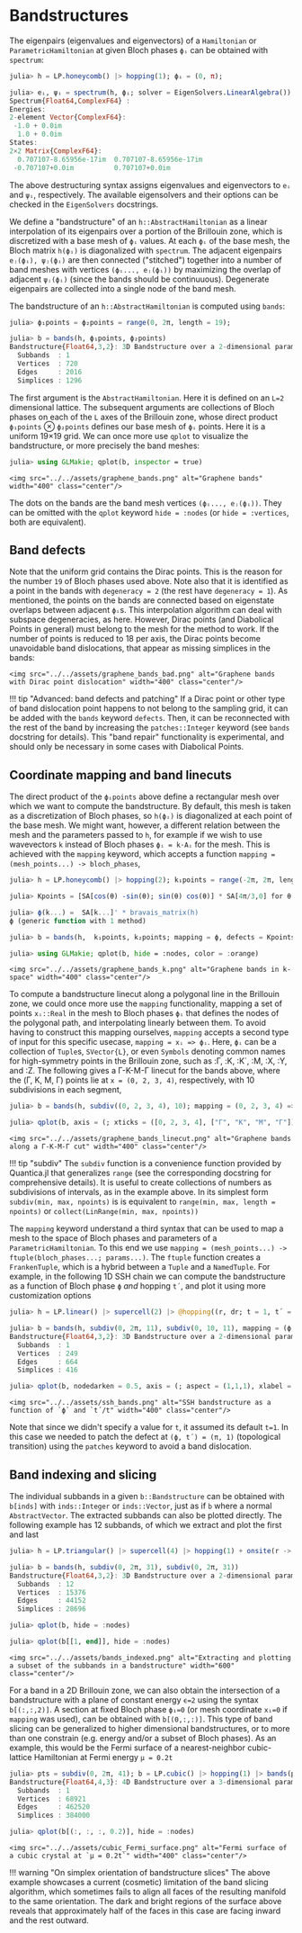 # Bandstructures

The eigenpairs (eigenvalues and eigenvectors) of a `Hamiltonian` or `ParametricHamiltonian` at given Bloch phases `ϕᵢ` can be obtained with `spectrum`:
```julia
julia> h = LP.honeycomb() |> hopping(1); ϕᵢ = (0, π);

julia> eᵢ, ψᵢ = spectrum(h, ϕᵢ; solver = EigenSolvers.LinearAlgebra())
Spectrum{Float64,ComplexF64} :
Energies:
2-element Vector{ComplexF64}:
 -1.0 + 0.0im
  1.0 + 0.0im
States:
2×2 Matrix{ComplexF64}:
  0.707107-8.65956e-17im  0.707107-8.65956e-17im
 -0.707107+0.0im          0.707107+0.0im
```
The above destructuring syntax assigns eigenvalues and eigenvectors to `eᵢ` and `ψᵢ`, respectively. The available eigensolvers and their options can be checked in the `EigenSolvers` docstrings.

We define a "bandstructure" of an `h::AbstractHamiltonian` as a linear interpolation of its eigenpairs over a portion of the Brillouin zone, which is discretized with a base mesh of `ϕᵢ` values. At each `ϕᵢ` of the base mesh, the Bloch matrix `h(ϕᵢ)` is diagonalized with `spectrum`. The adjacent eigenpairs `eⱼ(ϕᵢ), ψⱼ(ϕᵢ)` are then connected ("stitched") together into a number of band meshes with vertices `(ϕᵢ..., eⱼ(ϕᵢ))` by maximizing the overlap of adjacent `ψⱼ(ϕᵢ)` (since the bands should be continuuous). Degenerate eigenpairs are collected into a single node of the band mesh.

The bandstructure of an `h::AbstractHamiltonian` is computed using `bands`:
```julia
julia> ϕ₁points = ϕ₂points = range(0, 2π, length = 19);

julia> b = bands(h, ϕ₁points, ϕ₂points)
Bandstructure{Float64,3,2}: 3D Bandstructure over a 2-dimensional parameter space of type Float64
  Subbands  : 1
  Vertices  : 720
  Edges     : 2016
  Simplices : 1296
```
The first argument is the `AbstractHamiltonian`. Here it is defined on an `L=2` dimensional lattice. The subsequent arguments are collections of Bloch phases on each of the `L` axes of the Brillouin zone, whose direct product `ϕ₁points` ⊗ `ϕ₂points` defines our base mesh of `ϕᵢ` points. Here it is a uniform 19×19 grid. We can once more use `qplot` to visualize the bandstructure, or more precisely the band meshes:
```julia
julia> using GLMakie; qplot(b, inspector = true)
```
```@raw html
<img src="../../assets/graphene_bands.png" alt="Graphene bands" width="400" class="center"/>
```
The dots on the bands are the band mesh vertices `(ϕᵢ..., eⱼ(ϕᵢ))`. They can be omitted with the `qplot` keyword `hide = :nodes` (or `hide = :vertices`, both are equivalent).

## Band defects

Note that the uniform grid contains the Dirac points. This is the reason for the number `19` of Bloch phases used above. Note also that it is identified as a point in the bands with `degeneracy = 2` (the rest have `degeneracy = 1`). As mentioned, the points on the bands are connected based on eigenstate overlaps between adjacent `ϕᵢ`s. This interpolation algorithm can deal with subspace degeneracies, as here. However, Dirac points (and Diabolical Points in general) must belong to the mesh for the method to work. If the number of points is reduced to 18 per axis, the Dirac points become unavoidable band dislocations, that appear as missing simplices in the bands:
```@raw html
<img src="../../assets/graphene_bands_bad.png" alt="Graphene bands with Dirac point dislocation" width="400" class="center"/>
```

!!! tip "Advanced: band defects and patching"
    If a Dirac point or other type of band dislocation point happens to not belong to the sampling grid, it can be added with the `bands` keyword `defects`. Then, it can be reconnected with the rest of the band by increasing the `patches::Integer` keyword (see `bands` docstring for details). This "band repair" functionality is experimental, and should only be necessary in some cases with Diabolical Points.

## Coordinate mapping and band linecuts

The direct product of the `ϕᵢpoints` above define a rectangular mesh over which we want to compute the bandstructure. By default, this mesh is taken as a discretization of Bloch phases, so `h(ϕᵢ)` is diagonalized at each point of the base mesh. We might want, however, a different relation between the mesh and the parameters passed to `h`, for example if we wish to use wavevectors `k` instead of Bloch phases `ϕᵢ = k⋅Aᵢ` for the mesh. This is achieved with the `mapping` keyword, which accepts a function `mapping = (mesh_points...) -> bloch_phases`,
```julia
julia> h = LP.honeycomb() |> hopping(2); k₁points = range(-2π, 2π, length = 51); k₂points = range(-2π, 2π, length = 51);

julia> Kpoints = [SA[cos(θ) -sin(θ); sin(θ) cos(θ)] * SA[4π/3,0] for θ in range(0, 5*2π/6, length = 6)];

julia> ϕ(k...) =  SA[k...]' * bravais_matrix(h)
ϕ (generic function with 1 method)

julia> b = bands(h,  k₁points, k₂points; mapping = ϕ, defects = Kpoints, patches = 20);

julia> using GLMakie; qplot(b, hide = :nodes, color = :orange)
```
```@raw html
<img src="../../assets/graphene_bands_k.png" alt="Graphene bands in k-space" width="400" class="center"/>
```

To compute a bandstructure linecut along a polygonal line in the Brillouin zone, we could once more use the `mapping` functionality, mapping a set of points `xᵢ::Real` in the mesh to Bloch phases `ϕᵢ` that defines the nodes of the polygonal path, and interpolating linearly between them. To avoid having to construct this mapping ourselves, `mapping` accepts a second type of input for this specific usecase, `mapping = xᵢ => ϕᵢ`. Here, `ϕᵢ` can be a collection of `Tuple`s, `SVector{L}`, or even `Symbols` denoting common names for high-symmetry points in the Brillouin zone, such as :Γ, :K, :K´, :M, :X, :Y, and :Z. The following gives a Γ-K-M-Γ linecut for the bands above, where the (Γ, K, M, Γ) points lie at `x = (0, 2, 3, 4)`, respectively, with 10 subdivisions in each segment,
```julia
julia> b = bands(h, subdiv((0, 2, 3, 4), 10); mapping = (0, 2, 3, 4) => (:Γ, :K, :M, :Γ));

julia> qplot(b, axis = (; xticks = ([0, 2, 3, 4], ["Γ", "K", "M", "Γ"]), ylabel = "ϵ"))
```
```@raw html
<img src="../../assets/graphene_bands_linecut.png" alt="Graphene bands along a Γ-K-M-Γ cut" width="400" class="center"/>
```

!!! tip "subdiv"
    The `subdiv` function is a convenience function provided by Quantica.jl that generalizes `range` (see the corresponding docstring for comprehensive details). It is useful to create collections of numbers as subdivisions of intervals, as in the example above. In its simplest form `subdiv(min, max, npoints)` is is equivalent to `range(min, max, length = npoints)` or `collect(LinRange(min, max, npoints))`

The `mapping` keyword understand a third syntax that can be used to map a mesh to the space of Bloch phases and parameters of a `ParametricHamiltonian`. To this end we use `mapping = (mesh_points...) -> ftuple(bloch_phases...; params...)`. The `ftuple` function creates a `FrankenTuple`, which is a hybrid between a `Tuple` and a `NamedTuple`. For example, in the following 1D SSH chain we can compute the bandstructure as a function of Bloch phase `ϕ` *and* hopping `t´`, and plot it using more customization options
```julia
julia> h = LP.linear() |> supercell(2) |> @hopping((r, dr; t = 1, t´ = 1) -> iseven(r[1]-1/2) ? t : t´);

julia> b = bands(h, subdiv(0, 2π, 11), subdiv(0, 10, 11), mapping = (ϕ, y) -> ftuple(ϕ; t´ = y/5), patches = 20)
Bandstructure{Float64,3,2}: 3D Bandstructure over a 2-dimensional parameter space of type Float64
  Subbands  : 1
  Vertices  : 249
  Edges     : 664
  Simplices : 416

julia> qplot(b, nodedarken = 0.5, axis = (; aspect = (1,1,1), xlabel = "ϕ", ylabel = "t´/t", zlabel = "ϵ"), fancyaxis = false)
```
```@raw html
<img src="../../assets/ssh_bands.png" alt="SSH bandstructure as a function of `ϕ` and `t´/t" width="400" class="center"/>
```

Note that since we didn't specify a value for `t`, it assumed its default `t=1`. In this case we needed to patch the defect at `(ϕ, t´) = (π, 1)` (topological transition) using the `patches` keyword to avoid a band dislocation.

## Band indexing and slicing

The individual subbands in a given `b::Bandstructure` can be obtained with `b[inds]` with `inds::Integer` or `inds::Vector`, just as if `b` where a normal `AbstractVector`. The extracted subbands can also be plotted directly. The following example has 12 subbands, of which we extract and plot the first and last
```julia
julia> h = LP.triangular() |> supercell(4) |> hopping(1) + onsite(r -> 4*rand());

julia> b = bands(h, subdiv(0, 2π, 31), subdiv(0, 2π, 31))
Bandstructure{Float64,3,2}: 3D Bandstructure over a 2-dimensional parameter space of type Float64
  Subbands  : 12
  Vertices  : 15376
  Edges     : 44152
  Simplices : 28696

julia> qplot(b, hide = :nodes)

julia> qplot(b[[1, end]], hide = :nodes)
```
```@raw html
<img src="../../assets/bands_indexed.png" alt="Extracting and plotting a subset of the subbands in a bandstructure" width="600" class="center"/>
```

For a band in a 2D Brillouin zone, we can also obtain the intersection of a bandstructure with a plane of constant energy `ϵ=2` using the syntax `b[(:,:,2)]`. A section at fixed Bloch phase `ϕ₁=0` (or mesh coordinate `x₁=0` if `mapping` was used), can be obtained with `b[(0,:,:)]`. This type of band slicing can be generalized to higher dimensional bandstructures, or to more than one constrain (e.g. energy and/or a subset of Bloch phases).
As an example, this would be the Fermi surface of a nearest-neighbor cubic-lattice Hamiltonian at Fermi energy `µ = 0.2t`
```julia
julia> pts = subdiv(0, 2π, 41); b = LP.cubic() |> hopping(1) |> bands(pts, pts, pts)
Bandstructure{Float64,4,3}: 4D Bandstructure over a 3-dimensional parameter space of type Float64
  Subbands  : 1
  Vertices  : 68921
  Edges     : 462520
  Simplices : 384000

julia> qplot(b[(:, :, :, 0.2)], hide = :nodes)
```
```@raw html
<img src="../../assets/cubic_Fermi_surface.png" alt="Fermi surface of a cubic crystal at `µ = 0.2t`" width="400" class="center"/>
```

!!! warning "On simplex orientation of bandstructure slices"
    The above example showcases a current (cosmetic) limitation of the band slicing algorithm, which sometimes fails to align all faces of the resulting manifold to the same orientation. The dark and bright regions of the surface above reveals that approximately half of the faces in this case are facing inward and the rest outward.
